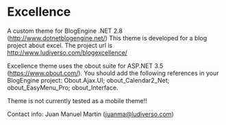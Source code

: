 Excellence
==========

A custom theme for BlogEngine .NET 2.8 (http://www.dotnetblogengine.net/)
This theme is developed for a blog project about excel. The project url is http://www.ludiverso.com/blogexcellence/

Excellence theme uses the obout suite for ASP.NET 3.5 (https://www.obout.com/).
You should add the following references in your BlogEngine project: Obout.Ajax.UI; obout_Calendar2_Net; obout_EasyMenu_Pro; obout_Interface.

Theme is not currently tested as a mobile theme!!

Contact info: Juan Manuel Martin (juanma@ludiverso.com)
